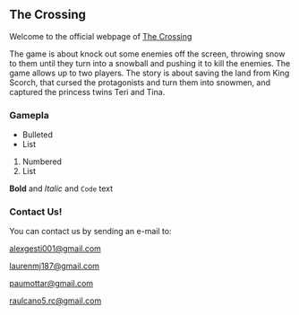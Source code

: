 ## **The Crossing**

Welcome to the official webpage of [The Crossing](https://github.com/alexgesti/Snow-Bros.-Nick-and-Tom)

The game is about knock out some enemies off the screen, throwing snow to them until they turn into a snowball and pushing it to kill the enemies. The game allows up to two players.
The story is about saving the land from King Scorch, that cursed the protagonists and turn them into snowmen, and captured the princess twins Teri and Tina.

### Gamepla





- Bulleted
- List

1. Numbered
2. List

**Bold** and _Italic_ and `Code` text



### Contact Us!

You can contact us by sending an e-mail to:

alexgesti001@gmail.com

laurenmj187@gmail.com

paumottar@gmail.com

raulcano5.rc@gmail.com
